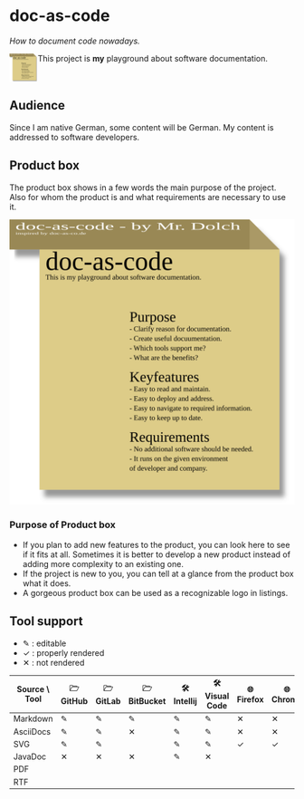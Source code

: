 # doc-as-code
_How to document code nowadays._

<img alt="product box" src="Produktbox.svg" width="50" height="50" align="left">

This project is **my** playground about software documentation. 

<br clear="all">

## Audience

Since I am native German, some content will be German.
My content is addressed to software developers.

## Product box

The product box shows in a few words the main purpose of the project.
Also for whom the product is and what requirements are necessary to use it.

![Product box](Produktbox.svg)

### Purpose of Product box

- If you plan to add new features to the product, you can look here to see if it fits at all.
  Sometimes it is better to develop a new product instead of adding more complexity to an existing one.
- If the project is new to you, you can tell at a glance from the product box what it does.
- A gorgeous product box can be used as a recognizable logo in listings.

## Tool support

- ✎ : editable
- ✓ : properly rendered
- ✕ : not rendered

| Source \ Tool | 🗁 GitHub | 🗁 GitLab | 🗁 BitBucket | 🛠 Intellij | 🛠 Visual Code | 🌐 Firefox | 🌐 Chrome | ✉ Outlook | ✉ Android | ✉ IOS |
|---------------|----------|----------|-------------|------------|---------------|-----------|----------|-----------|-----------|-------|
| Markdown      | ✎        | ✎        | ✎           | ✎          | ✎             | ✕         | ✕        | ✕         | ✕         | ✕     |
| AsciiDocs     | ✎        | ✎        | ✕           | ✎          | ✎             | ✕         | ✕        | ✕         | ✕         | ✕     |
| SVG           | ✎        | ✎        |             | ✎          | ✎             | ✓         | ✓        | ✕         | ✕         | ✕     |
| JavaDoc       | ✕        | ✕        | ✕           | ✎          | ✕             |           |          |           |           |       |
| PDF           |          |          |             |            |               |           |          | ✓         | ✓         |       |
| RTF           |          |          |             |            |               |           |          | ✓         |           |       |

